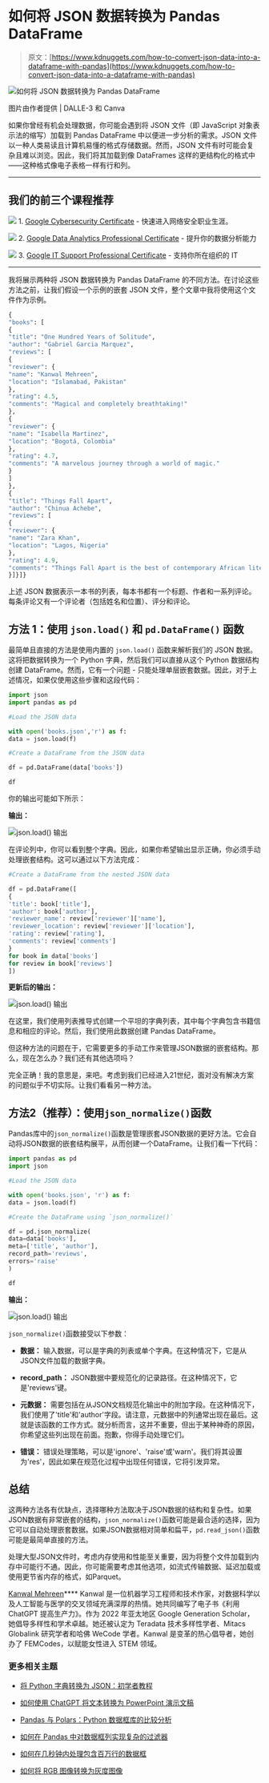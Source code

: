 # 如何将 JSON 数据转换为 Pandas DataFrame

> 原文：[https://www.kdnuggets.com/how-to-convert-json-data-into-a-dataframe-with-pandas](https://www.kdnuggets.com/how-to-convert-json-data-into-a-dataframe-with-pandas)

![如何将 JSON 数据转换为 Pandas DataFrame](../Images/fa74b95a9eefac11201e50b260ab9d9f.png)

图片由作者提供 | DALLE-3 和 Canva

如果你曾经有机会处理数据，你可能会遇到将 JSON 文件（即 JavaScript 对象表示法的缩写）加载到 Pandas DataFrame 中以便进一步分析的需求。JSON 文件以一种人类易读且计算机易懂的格式存储数据。然而，JSON 文件有时可能会复杂且难以浏览。因此，我们将其加载到像 DataFrames 这样的更结构化的格式中——这种格式像电子表格一样有行和列。

* * *

## 我们的前三个课程推荐

![](../Images/0244c01ba9267c002ef39d4907e0b8fb.png) 1\. [Google Cybersecurity Certificate](https://www.kdnuggets.com/google-cybersecurity) - 快速进入网络安全职业生涯。

![](../Images/e225c49c3c91745821c8c0368bf04711.png) 2\. [Google Data Analytics Professional Certificate](https://www.kdnuggets.com/google-data-analytics) - 提升你的数据分析能力

![](../Images/0244c01ba9267c002ef39d4907e0b8fb.png) 3\. [Google IT Support Professional Certificate](https://www.kdnuggets.com/google-itsupport) - 支持你所在组织的 IT

* * *

我将展示两种将 JSON 数据转换为 Pandas DataFrame 的不同方法。在讨论这些方法之前，让我们假设一个示例的嵌套 JSON 文件，整个文章中我将使用这个文件作为示例。

```py
{
"books": [
{
"title": "One Hundred Years of Solitude",
"author": "Gabriel Garcia Marquez",
"reviews": [
{
"reviewer": {
"name": "Kanwal Mehreen",
"location": "Islamabad, Pakistan"
},
"rating": 4.5,
"comments": "Magical and completely breathtaking!"
},
{
"reviewer": {
"name": "Isabella Martinez",
"location": "Bogotá, Colombia"
},
"rating": 4.7,
"comments": "A marvelous journey through a world of magic."
}
]
},
{
"title": "Things Fall Apart",
"author": "Chinua Achebe",
"reviews": [
{
"reviewer": {
"name": "Zara Khan",
"location": "Lagos, Nigeria"
},
"rating": 4.9,
"comments": "Things Fall Apart is the best of contemporary African literature."
}]}]} 
```

上述 JSON 数据表示一本书的列表，每本书都有一个标题、作者和一系列评论。每条评论又有一个评论者（包括姓名和位置）、评分和评论。

## 方法 1：使用 `json.load()` 和 `pd.DataFrame()` 函数

最简单且直接的方法是使用内置的 `json.load()` 函数来解析我们的 JSON 数据。这将把数据转换为一个 Python 字典，然后我们可以直接从这个 Python 数据结构创建 DataFrame。然而，它有一个问题 - 只能处理单层嵌套数据。因此，对于上述情况，如果仅使用这些步骤和这段代码：

```py
import json
import pandas as pd

#Load the JSON data

with open('books.json','r') as f:
data = json.load(f)

#Create a DataFrame from the JSON data

df = pd.DataFrame(data['books'])

df
```

你的输出可能如下所示：

**输出：**

![json.load() 输出](../Images/d6a0bc76237fccb0517b96e06c256f35.png)

在评论列中，你可以看到整个字典。因此，如果你希望输出显示正确，你必须手动处理嵌套结构。这可以通过以下方法完成：

```py
#Create a DataFrame from the nested JSON data

df = pd.DataFrame([
{
'title': book['title'],
'author': book['author'],
'reviewer_name': review['reviewer']['name'],
'reviewer_location': review['reviewer']['location'],
'rating': review['rating'],
'comments': review['comments']
}
for book in data['books']
for review in book['reviews']
]) 
```

**更新后的输出：**

![json.load() 输出](../Images/71a41ceca3f53ee5d93f7cb39d2a0373.png)

在这里，我们使用列表推导式创建一个平坦的字典列表，其中每个字典包含书籍信息和相应的评论。然后，我们使用此数据创建 Pandas DataFrame。

但这种方法的问题在于，它需要更多的手动工作来管理JSON数据的嵌套结构。那么，现在怎么办？我们还有其他选项吗？

完全正确！我的意思是，来吧。考虑到我们已经进入21世纪，面对没有解决方案的问题似乎不切实际。让我们看看另一种方法。

## 方法2（推荐）：使用`json_normalize()`函数

Pandas库中的`json_normalize()`函数是管理嵌套JSON数据的更好方法。它会自动将JSON数据的嵌套结构展平，从而创建一个DataFrame。让我们看一下代码：

```py
import pandas as pd
import json

#Load the JSON data

with open('books.json', 'r') as f:
data = json.load(f)

#Create the DataFrame using `json_normalize()`

df = pd.json_normalize(
data=data['books'],
meta=['title', 'author'],
record_path='reviews',
errors='raise'
)

df 
```

**输出：**

![json.load() 输出](../Images/635999752d1f4cf50ebdfcd910803e24.png)

`json_normalize()`函数接受以下参数：

+   **数据：** 输入数据，可以是字典的列表或单个字典。在这种情况下，它是从JSON文件加载的数据字典。

+   **record_path：** JSON数据中要规范化的记录路径。在这种情况下，它是'reviews'键。

+   **元数据：** 需要包括在从JSON文档规范化输出中的附加字段。在这种情况下，我们使用了'title'和'author'字段。请注意，元数据中的列通常出现在最后。这就是该函数的工作方式。就分析而言，这并不重要，但出于某种神奇的原因，你希望这些列出现在前面。抱歉，你得手动处理它们。

+   **错误：** 错误处理策略，可以是'ignore'、'raise'或'warn'。我们将其设置为'res'，因此如果在规范化过程中出现任何错误，它将引发异常。

## 总结

这两种方法各有优缺点，选择哪种方法取决于JSON数据的结构和复杂性。如果JSON数据有非常嵌套的结构，`json_normalize()`函数可能是最合适的选择，因为它可以自动处理嵌套数据。如果JSON数据相对简单和扁平，`pd.read_json()`函数可能是最简单直接的方法。

处理大型JSON文件时，考虑内存使用和性能至关重要，因为将整个文件加载到内存中可能行不通。因此，你可能需要考虑其他选项，如流式传输数据、延迟加载或使用更节省内存的格式，如Parquet。

**[](https://www.linkedin.com/in/kanwal-mehreen1/)**[Kanwal Mehreen](https://www.linkedin.com/in/kanwal-mehreen1/)**** Kanwal 是一位机器学习工程师和技术作家，对数据科学以及人工智能与医学的交叉领域充满深厚的热情。她共同编写了电子书《利用 ChatGPT 提高生产力》。作为 2022 年亚太地区 Google Generation Scholar，她倡导多样性和学术卓越。她还被认定为 Teradata 技术多样性学者、Mitacs Globalink 研究学者和哈佛 WeCode 学者。Kanwal 是变革的热心倡导者，她创办了 FEMCodes，以赋能女性进入 STEM 领域。

### 更多相关主题

+   [将 Python 字典转换为 JSON：初学者教程](https://www.kdnuggets.com/convert-python-dict-to-json-a-tutorial-for-beginners)

+   [如何使用 ChatGPT 将文本转换为 PowerPoint 演示文稿](https://www.kdnuggets.com/2023/08/chatgpt-convert-text-powerpoint-presentation.html)

+   [Pandas 与 Polars：Python 数据框库的比较分析](https://www.kdnuggets.com/pandas-vs-polars-a-comparative-analysis-of-python-dataframe-libraries)

+   [如何在 Pandas 中对数据框列实现复杂的过滤器](https://www.kdnuggets.com/how-to-implement-complex-filters-on-dataframe-columns-with-pandas)

+   [如何在几秒钟内处理包含百万行的数据框](https://www.kdnuggets.com/2022/01/process-dataframe-millions-rows-seconds.html)

+   [如何将 RGB 图像转换为灰度图像](https://www.kdnuggets.com/2019/12/convert-rgb-image-grayscale.html)
